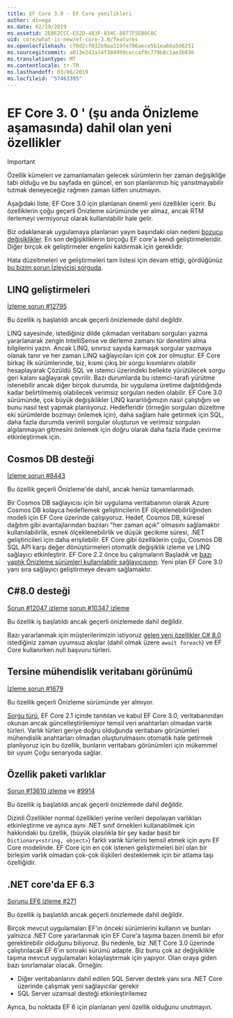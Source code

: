 ```yaml
---
title: EF Core 3.0 - EF Core yenilikleri
author: divega
ms.date: 02/19/2019
ms.assetid: 2EBE2CCC-E52D-483F-834C-8877F5EB0C0C
uid: core/what-is-new/ef-core-3.0/features
ms.openlocfilehash: cf0d2cf032b9aa319fe706aece5b1ea66a5d6251
ms.sourcegitcommit: a013e243a14f384999ceccaf9c779b8c1ae3b936
ms.translationtype: MT
ms.contentlocale: tr-TR
ms.lasthandoff: 03/06/2019
ms.locfileid: "57463395"
---
```

# <a name="new-features-included-in-ef-core-30-currently-in-preview"></a>EF Core 3. 0 ' (şu anda Önizleme aşamasında) dahil olan yeni özellikler

> [!IMPORTANT]
> Özellik kümeleri ve zamanlamaları gelecek sürümlerin her zaman değişikliğe tabi olduğu ve bu sayfada en güncel, en son planlarımızı hiç yansıtmayabilir tutmak deneyeceğiz rağmen zaman lütfen unutmayın.

Aşağıdaki liste, EF Core 3.0 için planlanan önemli yeni özellikler içerir.
Bu özelliklerin çoğu geçerli Önizleme sürümünde yer almaz, ancak RTM ilerlemeyi vermiyoruz olarak kullanılabilir hale gelir.

Biz odaklanarak uygulamaya planlanan yayın başındaki olan nedeni [bozucu değişiklikler](xref:core/what-is-new/ef-core-3.0/breaking-changes).
En son değişikliklerin birçoğu EF core'a kendi geliştirmeleridir.
Diğer birçok ek geliştirmeler engelini kaldırmak için gereklidir. 

Hata düzeltmeleri ve geliştirmeleri tam listesi için devam ettiği, gördüğünüz [bu bizim sorun İzleyicisi sorguda](https://github.com/aspnet/EntityFrameworkCore/issues?q=is%3Aopen+is%3Aissue+milestone%3A3.0.0+sort%3Areactions-%2B1-desc).

## <a name="linq-improvements"></a>LINQ geliştirmeleri 

[İzleme sorun #12795](https://github.com/aspnet/EntityFrameworkCore/issues/12795)

Bu özellik iş başlatıldı ancak geçerli önizlemede dahil değildir.

LINQ sayesinde, istediğiniz dilde çıkmadan veritabanı sorguları yazma yararlanarak zengin IntelliSense ve derleme zamanı tür denetimi alma bilgilerini yazın.
Ancak LINQ, sınırsız sayıda karmaşık sorgular yazmaya olanak tanır ve her zaman LINQ sağlayıcıları için çok zor olmuştur.
EF Core birkaç ilk sürümlerinde, biz, kısmi çıkış bir sorgu kısımlarını olabilir hesaplayarak Çözüldü SQL ve istemci üzerindeki bellekte yürütülecek sorgu geri kalanı sağlayarak çevrilir.
Bazı durumlarda bu istemci-tarafı yürütme istenebilir ancak diğer birçok durumda, bir uygulama üretime dağıtıldığında kadar belirtilmemiş olabilecek verimsiz sorguları neden olabilir.
EF Core 3.0 sürümünde, çok büyük değişiklikler LINQ kararlılığımızın nasıl çalıştığını ve bunu nasıl test yapmak planlıyoruz.
Hedefleridir (örneğin sorguları düzeltme eki sürümlerde bozmayı önlemek için), daha sağlam hale getirmek için SQL, daha fazla durumda verimli sorgular oluşturun ve verimsiz sorguları algılanmayan gitmesini önlemek için doğru olarak daha fazla ifade çevirme etkinleştirmek için.

## <a name="cosmos-db-support"></a>Cosmos DB desteği 

[İzleme sorun #8443](https://github.com/aspnet/EntityFrameworkCore/issues/8443)

Bu özellik geçerli Önizleme'de dahil, ancak henüz tamamlanmadı. 

Bir Cosmos DB sağlayıcısı için bir uygulama veritabanının olarak Azure Cosmos DB kolayca hedeflemek geliştiricilerin EF ölçeklenebilirliğinden modeli için EF Core üzerinde çalışıyoruz.
Hedef, Cosmos DB, küresel dağıtım gibi avantajlarından bazıları "her zaman açık" olmasını sağlamaktır kullanılabilirlik, esnek ölçeklenebilirlik ve düşük gecikme süresi, .NET geliştiricileri için daha erişilebilir.
EF Core gibi özelliklerin çoğu, Cosmos DB SQL API karşı değer dönüştürmeleri otomatik değişiklik izleme ve LINQ sağlayıcı etkinleştirir.
EF Core 2.2 önce bu çalışmaların Başladık ve [bazı yaptık Önizleme sürümleri kullanılabilir sağlayıcısının](https://blogs.msdn.microsoft.com/dotnet/2018/10/17/announcing-entity-framework-core-2-2-preview-3/).
Yeni plan EF Core 3.0 yanı sıra sağlayıcı geliştirmeye devam sağlamaktır. 

## <a name="c-80-support"></a>C#8.0 desteği

[Sorun #12047 izleme](https://github.com/aspnet/EntityFrameworkCore/issues/12047)
[sorun #10347 izleme](https://github.com/aspnet/EntityFrameworkCore/issues/10347)

Bu özellik iş başlatıldı ancak geçerli önizlemede dahil değildir.

Bazı yararlanmak için müşterilerimizin istiyoruz [gelen yeni özellikler C# 8.0](https://blogs.msdn.microsoft.com/dotnet/2018/11/12/building-c-8-0/) istediğiniz zaman uyumsuz akışlar (dahil olmak üzere `await foreach`) ve EF Core kullanırken null başvuru türleri.

## <a name="reverse-engineering-of-database-views"></a>Tersine mühendislik veritabanı görünümü

[İzleme sorun #1679](https://github.com/aspnet/EntityFrameworkCore/issues/1679)

Bu özellik geçerli Önizleme sürümünde yer almıyor.

[Sorgu türü](xref:core/modeling/query-types), EF Core 2.1 içinde tanıtılan ve kabul EF Core 3.0, veritabanından okunan ancak güncelleştirilemiyor temsil veri anahtarları olmadan varlık türleri.
Varlık türleri geriye doğru olduğunda veritabanı görünümleri mühendislik anahtarları olmadan oluşturulmasını otomatik hale getirmek planlıyoruz için bu özellik, bunların veritabanı görünümleri için mükemmel bir uyum Çoğu senaryoda sağlar.

## <a name="property-bag-entities"></a>Özellik paketi varlıklar 

[Sorun #13610 izleme](https://github.com/aspnet/EntityFrameworkCore/issues/13610) ve [#9914](https://github.com/aspnet/EntityFrameworkCore/issues/9914)

Bu özellik iş başlatıldı ancak geçerli önizlemede dahil değildir. 

Dizinli Özellikler normal özellikleri yerine verileri depolayan varlıkları etkinleştirme ve ayrıca aynı .NET sınıf örnekleri kullanabilmek için hakkındaki bu özellik, (büyük olasılıkla bir şey kadar basit bir `Dictionary<string, object>`) farklı varlık türlerini temsil etmek için aynı EF Core modelinde.
EF Core için en çok istenen geliştirmeleri biri olan bir birleşim varlık olmadan çok-çok ilişkileri desteklemek için bir atlama taşı özelliğidir.

## <a name="ef-63-on-net-core"></a>.NET core'da EF 6.3 

[Sorunu EF6 izleme #271](https://github.com/aspnet/EntityFramework6/issues/271)

Bu özellik iş başlatıldı ancak geçerli önizlemede dahil değildir. 

Birçok mevcut uygulamaları EF'ın önceki sürümlerini kullanın ve bunları yalnızca .NET Core yararlanmak için EF Core'a taşıma bazen önemli bir efor gerektirebilir olduğunu biliyoruz.
Bu nedenle, biz .NET Core 3.0 üzerinde çalıştırılacak EF 6'ın sonraki sürümü adapte.
Biz bunu çok az değişiklikle taşıma mevcut uygulamaları kolaylaştırmak için yapıyor.
Olan oraya giden bazı sınırlamalar olacak. Örneğin:
- Diğer veritabanlarını dahil edilen SQL Server destek yanı sıra .NET Core üzerinde çalışmak yeni sağlayıcılar gerekir
- SQL Server uzamsal desteği etkinleştirilemez

Ayrıca, bu noktada EF 6 için planlanan yeni özellik olduğunu unutmayın.
